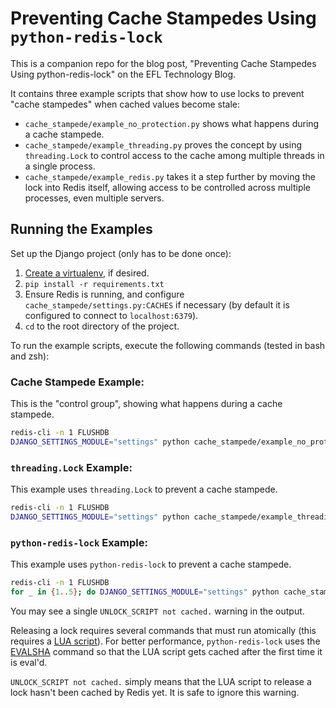 # Preventing Cache Stampedes Using `python-redis-lock`
This is a companion repo for the blog post, "Preventing Cache Stampedes Using
python-redis-lock" on the EFL Technology Blog.

It contains three example scripts that show how to use locks to prevent "cache
stampedes" when cached values become stale:

- `cache_stampede/example_no_protection.py` shows what happens during a cache
  stampede.
- `cache_stampede/example_threading.py` proves the concept by using
  `threading.Lock` to control access to the cache among multiple threads in a
  single process.
- `cache_stampede/example_redis.py` takes it a step further by moving the lock
  into Redis itself, allowing access to be controlled across multiple processes,
  even multiple servers.

## Running the Examples
Set up the Django project (only has to be done once):

1. [Create a virtualenv](https://virtualenvwrapper.readthedocs.io/en/latest/),
  if desired.
2. `pip install -r requirements.txt`
3. Ensure Redis is running, and configure `cache_stampede/settings.py:CACHES`
  if necessary (by default it is configured to connect to `localhost:6379`).
4. `cd` to the root directory of the project.

To run the example scripts, execute the following commands (tested in bash and
zsh):

### Cache Stampede Example:
This is the "control group", showing what happens during a cache stampede.
```bash
redis-cli -n 1 FLUSHDB
DJANGO_SETTINGS_MODULE="settings" python cache_stampede/example_no_protection.py
```

### `threading.Lock` Example:
This example uses `threading.Lock` to prevent a cache stampede.
```bash
redis-cli -n 1 FLUSHDB
DJANGO_SETTINGS_MODULE="settings" python cache_stampede/example_threading.py
```

### `python-redis-lock` Example:
This example uses `python-redis-lock` to prevent a cache stampede.
```bash
redis-cli -n 1 FLUSHDB
for _ in {1..5}; do DJANGO_SETTINGS_MODULE="settings" python cache_stampede/example_redis.py & done
```

You may see a single `UNLOCK_SCRIPT not cached.` warning in the output.

Releasing a lock requires several commands that must run atomically (this
requires a [LUA script](https://redis.io/commands/eval)).  For better
performance, `python-redis-lock` uses the
[EVALSHA](https://redis.io/commands/evalsha) command so that the LUA script gets
cached after the first time it is eval'd.

`UNLOCK_SCRIPT not cached.` simply means that the LUA script to release a lock
hasn't been cached by Redis yet.  It is safe to ignore this warning.
